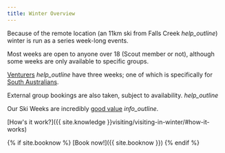 ```yaml
---
title: Winter Overview
---
```


Because of the remote location (an 11km ski from Falls Creek <i class='material-icons' title='We organise a bus from Mt Beauty to Falls Creek, then we ski as a group from <a href="https://www.openstreetmap.org/directions?engine=mapzen_foot&route=-36.8658%2C147.2870%3B-36.9041%2C147.3031#map=14/-36.8849/147.3041">Falls Creek to the Chalet.</a>'>help_outline</i>) winter is run as a series week-long events.

Most weeks are open to anyone over 18 (Scout member or not), although some weeks are only available to specific groups.

[Venturers](#winter-venturer) <i class='material-icons' title='15-18 year old Scouts.'>help_outline</i> have three weeks; one of which is specifically for <a href='#winter-interstater'>South Australians</a>.

<!--[Other.](#TODO_OTHER) Not a member of the Scout Association? You're still welcome! [Find out more.](#TODO_OTHER)-->

External group bookings are also taken, subject to availability. <i class='material-icons' title='Weeks 11 and 12 are often available.'>help_outline</i>

Our Ski Weeks are incredibly [good value](https://bogongroverchalet.org.au/visiting/visiting-in-winter/#2023-prices) <i class='material-icons' title='With discounted prices for booking on or before March 31!'>info_outline</i>.

[How's it work?]({{ site.knowledge }}visiting/visiting-in-winter/#how-it-works)

{% if site.booknow %}
[Book now!]({{ site.booknow }})
{% endif %}
